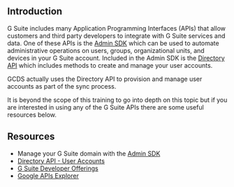 ## Introduction

G Suite includes many Application Programming Interfaces (APIs) that allow customers and third party developers to integrate with G Suite services and data. One of these APIs is the [Admin SDK](https://developers.google.com/admin-sdk/) which can be used to automate administrative operations on users, groups, organizational units, and devices in your G Suite account. Included in the Admin SDK is the [Directory API](https://developers.google.com/admin-sdk/directory/) which includes methods to create and manage your user accounts.

GCDS actually uses the Directory API to provision and manage user accounts as part of the sync process.

It is beyond the scope of this training to go into depth on this topic but if you are interested in using any of the G Suite APIs there are some useful resources below.

## Resources

-   Manage your G Suite domain with the [Admin SDK](https://developers.google.com/admin-sdk/)
-   [Directory API - User Accounts](https://developers.google.com/admin-sdk/directory/v1/guides/manage-users)
-   [G Suite Developer Offerings](https://developers.google.com/gsuite/products)
-   [Google APIs Explorer](https://developers.google.com/apis-explorer/#p/)
